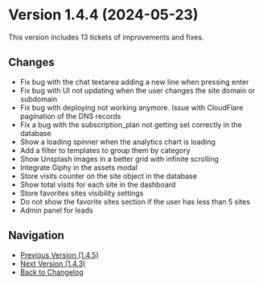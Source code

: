 # Version 1.4.4 (2024-05-23)

This version includes 13 tickets of improvements and fixes.

## Changes

- Fix bug with the chat textarea adding a new line when pressing enter
- Fix bug with UI not updating when the user changes the site domain or subdomain
- Fix bug with deploying not working anymore. Issue with CloudFlare pagination of the DNS records
- Fix a bug with the subscription_plan not getting set correctly in the database
- Show a loading spinner when the analytics chart is loading
- Add a filter to templates to group them by category
- Show Unsplash images in a better grid with infinite scrolling
- Integrate Giphy in the assets modal
- Store visits counter on the site object in the database
- Show total visits for each site in the dashboard
- Store favorites sites visibility settings
- Do not show the favorite sites section if the user has less than 5 sites
- Admin panel for leads

## Navigation

- [Previous Version (1.4.5)](1.4.5.md)
- [Next Version (1.4.3)](1.4.3.md)
- [Back to Changelog](../changelog.md)